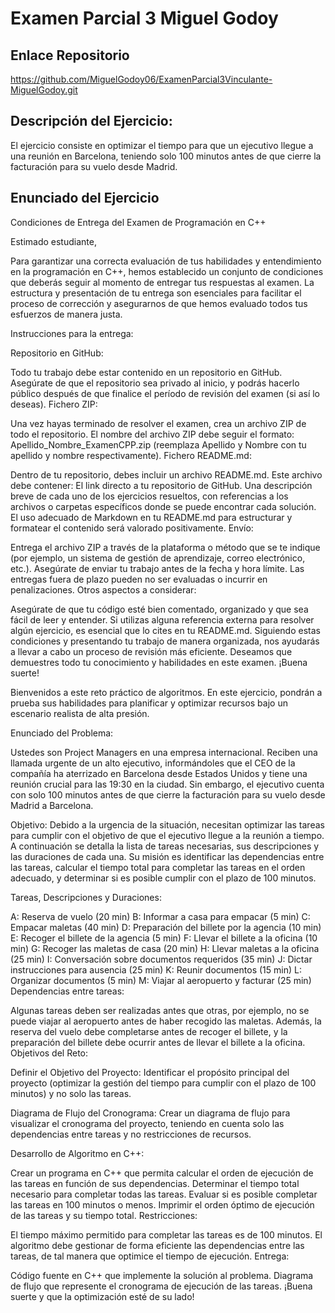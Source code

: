 # Examen Parcial 3 Miguel Godoy
## Enlace Repositorio
https://github.com/MiguelGodoy06/ExamenParcial3Vinculante-MiguelGodoy.git
## Descripción del Ejercicio:
El ejercicio consiste en optimizar el tiempo para que un ejecutivo llegue a una reunión en Barcelona, teniendo solo 100 minutos antes de que cierre la facturación para su vuelo desde Madrid.

## Enunciado del Ejercicio
Condiciones de Entrega del Examen de Programación en C++

Estimado estudiante,

Para garantizar una correcta evaluación de tus habilidades y entendimiento en la programación en C++, hemos establecido un conjunto de condiciones que deberás seguir al momento de entregar tus respuestas al examen. La estructura y presentación de tu entrega son esenciales para facilitar el proceso de corrección y asegurarnos de que hemos evaluado todos tus esfuerzos de manera justa.

Instrucciones para la entrega:

Repositorio en GitHub:

Todo tu trabajo debe estar contenido en un repositorio en GitHub. Asegúrate de que el repositorio sea privado al inicio, y podrás hacerlo público después de que finalice el período de revisión del examen (si así lo deseas). Fichero ZIP:

Una vez hayas terminado de resolver el examen, crea un archivo ZIP de todo el repositorio. El nombre del archivo ZIP debe seguir el formato: Apellido_Nombre_ExamenCPP.zip (reemplaza Apellido y Nombre con tu apellido y nombre respectivamente). Fichero README.md:

Dentro de tu repositorio, debes incluir un archivo README.md. Este archivo debe contener: El link directo a tu repositorio de GitHub. Una descripción breve de cada uno de los ejercicios resueltos, con referencias a los archivos o carpetas específicos donde se puede encontrar cada solución. El uso adecuado de Markdown en tu README.md para estructurar y formatear el contenido será valorado positivamente. Envío:

Entrega el archivo ZIP a través de la plataforma o método que se te indique (por ejemplo, un sistema de gestión de aprendizaje, correo electrónico, etc.). Asegúrate de enviar tu trabajo antes de la fecha y hora límite. Las entregas fuera de plazo pueden no ser evaluadas o incurrir en penalizaciones. Otros aspectos a considerar:

Asegúrate de que tu código esté bien comentado, organizado y que sea fácil de leer y entender. Si utilizas alguna referencia externa para resolver algún ejercicio, es esencial que lo cites en tu README.md. Siguiendo estas condiciones y presentando tu trabajo de manera organizada, nos ayudarás a llevar a cabo un proceso de revisión más eficiente. Deseamos que demuestres todo tu conocimiento y habilidades en este examen. ¡Buena suerte!

Bienvenidos a este reto práctico de algoritmos. En este ejercicio, pondrán a prueba sus habilidades para planificar y optimizar recursos bajo un escenario realista de alta presión.

Enunciado del Problema:

Ustedes son Project Managers en una empresa internacional. Reciben una llamada urgente de un alto ejecutivo, informándoles que el CEO de la compañía ha aterrizado en Barcelona desde Estados Unidos y tiene una reunión crucial para las 19:30 en la ciudad. Sin embargo, el ejecutivo cuenta con solo 100 minutos antes de que cierre la facturación para su vuelo desde Madrid a Barcelona.

Objetivo: Debido a la urgencia de la situación, necesitan optimizar las tareas para cumplir con el objetivo de que el ejecutivo llegue a la reunión a tiempo. A continuación se detalla la lista de tareas necesarias, sus descripciones y las duraciones de cada una. Su misión es identificar las dependencias entre las tareas, calcular el tiempo total para completar las tareas en el orden adecuado, y determinar si es posible cumplir con el plazo de 100 minutos.

Tareas, Descripciones y Duraciones:

A: Reserva de vuelo (20 min) B: Informar a casa para empacar (5 min) C: Empacar maletas (40 min) D: Preparación del billete por la agencia (10 min) E: Recoger el billete de la agencia (5 min) F: Llevar el billete a la oficina (10 min) G: Recoger las maletas de casa (20 min) H: Llevar maletas a la oficina (25 min) I: Conversación sobre documentos requeridos (35 min) J: Dictar instrucciones para ausencia (25 min) K: Reunir documentos (15 min) L: Organizar documentos (5 min) M: Viajar al aeropuerto y facturar (25 min) Dependencias entre tareas:

Algunas tareas deben ser realizadas antes que otras, por ejemplo, no se puede viajar al aeropuerto antes de haber recogido las maletas. Además, la reserva del vuelo debe completarse antes de recoger el billete, y la preparación del billete debe ocurrir antes de llevar el billete a la oficina. Objetivos del Reto:

Definir el Objetivo del Proyecto: Identificar el propósito principal del proyecto (optimizar la gestión del tiempo para cumplir con el plazo de 100 minutos) y no solo las tareas.

Diagrama de Flujo del Cronograma: Crear un diagrama de flujo para visualizar el cronograma del proyecto, teniendo en cuenta solo las dependencias entre tareas y no restricciones de recursos.

Desarrollo de Algoritmo en C++:

Crear un programa en C++ que permita calcular el orden de ejecución de las tareas en función de sus dependencias. Determinar el tiempo total necesario para completar todas las tareas. Evaluar si es posible completar las tareas en 100 minutos o menos. Imprimir el orden óptimo de ejecución de las tareas y su tiempo total. Restricciones:

El tiempo máximo permitido para completar las tareas es de 100 minutos. El algoritmo debe gestionar de forma eficiente las dependencias entre las tareas, de tal manera que optimice el tiempo de ejecución. Entrega:

Código fuente en C++ que implemente la solución al problema. Diagrama de flujo que represente el cronograma de ejecución de las tareas. ¡Buena suerte y que la optimización esté de su lado!








